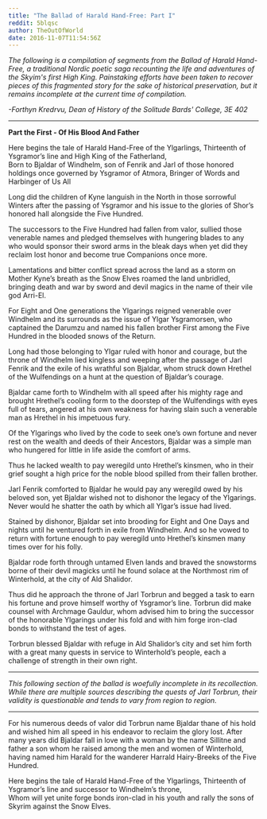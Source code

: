 ```yaml
---
title: "The Ballad of Harald Hand-Free: Part I"
reddit: 5blqsc
author: TheOutOfWorld
date: 2016-11-07T11:54:56Z
---
```


*The following is a compilation of segments from the Ballad of Harald Hand-Free, a traditional Nordic poetic saga recounting the life and adventures of the Skyim's first High King. Painstaking efforts have been taken to recover pieces of this fragmented story for the sake of historical preservation, but it remains incomplete at the current time of compilation.*


*-Forthyn Kredrvu, Dean of History of the Solitude Bards' College, 3E 402*

***

**Part the First - Of His Blood And Father**    

Here begins the tale of Harald Hand-Free of the Ylgarlings, Thirteenth of Ysgramor’s line and High King of the Fatherland,  
Born to Bjaldar of Windhelm, son of Fenrik and Jarl of those honored holdings once governed by Ysgramor of Atmora, Bringer of Words and Harbinger of Us All    

Long did the children of Kyne languish in the North in those sorrowful Winters after the passing of Ysgramor and his issue to the glories of   Shor’s honored hall alongside the Five Hundred. 

The successors to the Five Hundred had fallen from valor, sullied those venerable names and pledged themselves with hungering blades to any who would sponsor their sword arms in the bleak days when yet did they reclaim lost honor and become true Companions once more.

Lamentations and bitter conflict spread across the land as a storm on Mother Kyne’s breath as the Snow Elves roamed the land unbridled, bringing death and war by sword and devil magics in the name of their vile god Arri-El.

For Eight and One generations the Ylgarings reigned venerable over Windhelm and its surrounds as the issue of Ylgar Ysgramorsen, who captained the Darumzu and named his fallen brother First among the Five Hundred in the blooded snows of the Return.  

Long had those belonging to Ylgar ruled with honor and courage, but the throne of Windhelm lied
kingless and weeping after the passage of Jarl Fenrik and the exile of his wrathful son Bjaldar, whom struck down Hrethel of the Wulfendings on a hunt at the question of Bjaldar’s courage.

Bjaldar came forth to Windhelm with all speed after his mighty rage and brought Hrethel’s cooling form to the doorstep of the Wulfendings with eyes full of tears, angered at his own weakness for having slain such a venerable man as Hrethel in his impetuous fury.

Of the Ylgarings who lived by the code to seek one’s own fortune and never rest on the wealth and deeds of their Ancestors, Bjaldar was a simple man who hungered for little in life aside the comfort of arms.

Thus he lacked wealth to pay weregild unto Hrethel’s kinsmen, who in their grief sought a high price for the noble blood spilled from their fallen brother.

Jarl Fenrik comforted to Bjaldar he would pay any weregild owed by his beloved son, yet Bjaldar wished not to dishonor the legacy of the Ylgarings. Never would he shatter the oath by which all Ylgar’s issue had lived. 

Stained by dishonor, Bjaldar set into brooding for Eight and One Days and nights until he ventured forth in exile from Windhelm. And so he vowed to return with fortune enough to pay weregild unto Hrethel’s kinsmen many times over for his folly.

Bjaldar rode forth through untamed Elven lands and braved the snowstorms borne of their devil magicks until he found solace at the Northmost rim of Winterhold, at the city of Ald Shalidor.

Thus did he approach the throne of Jarl Torbrun and begged a task to earn his fortune and prove himself worthy of Ysgramor’s line. Torbrun did make counsel with Archmage Gauldur, whom advised him to bring the successor of the honorable Ylgarings under his fold and with him forge iron-clad bonds to withstand the test of ages.    

Torbrun blessed Bjaldar with refuge in Ald Shalidor’s city and set him forth with a great many quests in service to Winterhold’s people, each a challenge of strength in their own right.    

***
*This following section of the ballad is woefully incomplete in its recollection. While there are multiple sources describing the quests of Jarl Torbrun, their validity is questionable and tends to vary from region to region.*
***

For his numerous deeds of valor did Torbrun name Bjaldar thane of his hold and wished him all speed in his endeavor to reclaim the glory lost. After many years did Bjaldar fall in love with a woman by the name Sillitne and father a son whom he raised among the men and women of Winterhold, having named him Harald for the wanderer Harrald Hairy-Breeks of the Five Hundred.    


Here begins the tale of Harald Hand-Free of the Ylgarlings,
Thirteenth of Ysgramor’s line and successor to Windhelm’s throne,  
Whom will yet unite forge bonds iron-clad in his youth
and rally the sons of Skyrim against the Snow Elves.  
